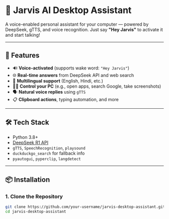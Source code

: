 # 🧠 Jarvis AI Desktop Assistant

A voice-enabled personal assistant for your computer — powered by DeepSeek, gTTS, and voice recognition. Just say **"Hey Jarvis"** to activate it and start talking!

---

## 🎯 Features

- 🔊 **Voice-activated** (supports wake word: `"Hey Jarvis"`)
- 🌐 **Real-time answers** from DeepSeek API and web search
- 💬 **Multilingual support** (English, Hindi, etc.)
- 🧑‍💻 **Control your PC** (e.g., open apps, search Google, take screenshots)
- 🗣️ **Natural voice replies** using `gTTS`
- 📋 **Clipboard actions**, typing automation, and more

---

## 🛠️ Tech Stack

- Python 3.8+
- [DeepSeek R1 API](https://deepseek.com/)
- `gTTS`, `SpeechRecognition`, `playsound`
- `duckduckgo_search` for fallback info
- `pyautogui`, `pyperclip`, `langdetect`

---

## 📦 Installation

### 1. Clone the Repository

```bash
git clone https://github.com/your-username/jarvis-desktop-assistant.git
cd jarvis-desktop-assistant

